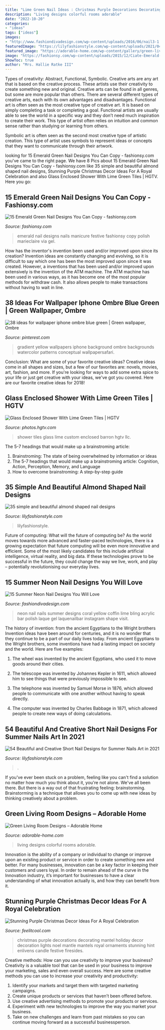 ```yaml
---
title: "Lime Green Nail Ideas : Christmas Purple Decorations Decorating Mantel Holiday Decor Decoration Lights Noel Mantle Mantels Royal Ornaments Stunning Hint Enlivens Candle Festive Firesides"
description: "Living designs colorful rooms adorable"
date: "2022-10-20"
categories:
- "ideas"
tags: ["ideas"]
images:
- "http://www.fashiondivadesign.com/wp-content/uploads/2016/06/nail3-1.jpg"
featuredImage: "https://lilyfashionstyle.com/wp-content/uploads/2021/04/31-5-768x1152.jpg"
featured_image: "https://adorable-home.com/wp-content/gallery/green-living-room-designs/green-living-room-designs-12.jpg"
image: "https://fashionsy.com/wp-content/uploads/2015/12/Ciate-Emerald-Mani-630x944.jpg"
ShowToc: true
author: "Mrs. Hallie Ratke III"
---
```



Types of creativity: Abstract, Functional, Symbolic.
Creative arts are any art that is based on the creative process. These artists use their creativity to create something new and original. Creative arts can be found in all genres, but some are more popular than others. There are several different types of creative arts, each with its own advantages and disadvantages.
Functional art is often seen as the most creative type of creative art. It is based on simply completing a task or completing a goal. Functional artists are usually able to see the world in a specific way and they don’t need much inspiration to create their work. This type of artist often relies on intuition and common sense rather than studying or learning from others.

 Symbolic art is often seen as the second most creative type of artistic creation. This type of artist uses symbols to represent ideas or concepts that they want to communicate through their artwork.

	

		
looking for 15 Emerald Green Nail Designs You Can Copy - fashionsy.com you've came to the right page. We have 8 Pics about 15 Emerald Green Nail Designs You Can Copy - fashionsy.com like 35 simple and beautiful almond shaped nail designs, Stunning Purple Christmas Decor Ideas For A Royal Celebration and also Glass Enclosed Shower With Lime Green Tiles | HGTV. Here you go:
		
    
## 15 Emerald Green Nail Designs You Can Copy - Fashionsy.com

<img loading=lazy src="https://fashionsy.com/wp-content/uploads/2015/12/Ciate-Emerald-Mani-630x944.jpg" onerror="this.onerror=null;this.src='https://tse3.mm.bing.net/th?id=OIP.Np_yujMhXny-lq4u9l_lvgHaLG&amp;pid=15.1';" alt="15 Emerald Green Nail Designs You Can Copy - fashionsy.com">

_Source: fashionsy.com_

>emerald nail designs nails manicure festive fashionsy copy polish marieclaire via gel. 

	

How has the inventor's invention been used and/or improved upon since its creation?
Invention ideas are constantly changing and evolving, so it is difficult to say which one has been the most improved upon since it was created. However, a inventions that has been used and/or improved upon extensively is the invention of the ATM machine. The ATM machine has been used in various ways, as it has become one of the most popular methods for withdraw cash. It also allows people to make transactions without having to wait in line.

    
## 38 Ideas For Wallpaper Iphone Ombre Blue Green | Green Wallpaper, Ombre

<img loading=lazy src="https://i.pinimg.com/736x/74/c7/f1/74c7f1c373bbf1ab0b3a797fe1e32de3.jpg" onerror="this.onerror=null;this.src='https://tse2.mm.bing.net/th?id=OIP.lDw6RMOOvnlh8214FcIzoAAAAA&amp;pid=15.1';" alt="38 ideas for wallpaper iphone ombre blue green | Green wallpaper, Ombre">

_Source: pinterest.com_

>gradient yellow wallpapers iphone background ombre backgrounds watercolor patterns conceptual wallpapersafari. 

	

Conclusion: What are some of your favorite creative ideas?
Creative ideas come in all shapes and sizes, but a few of our favorites are: novels, movies, art, fashion, and more. If you're looking for ways to add some extra spice to your life or just get creative with your ideas, we've got you covered. Here are our favorite creative ideas for 2018!

    
## Glass Enclosed Shower With Lime Green Tiles | HGTV

<img loading=lazy src="https://hgtvhome.sndimg.com/content/dam/images/hgtv/fullset/2016/4/14/0/Barron-Custom-Design_Canyon-Lookout_6.jpg.rend.hgtvcom.966.1449.suffix/1460660958129.jpeg" onerror="this.onerror=null;this.src='https://tse4.mm.bing.net/th?id=OIP.dE5WrfR4Qdj3CAYb2UK56gHaLG&amp;pid=15.1';" alt="Glass Enclosed Shower With Lime Green Tiles | HGTV">

_Source: photos.hgtv.com_

>shower tiles glass lime custom enclosed barron hgtv llc. 

	

The 5-7 headings that would make up a brainstroming article:
1. Brainstroming: The state of being overwhelmed by information or ideas
2. The 5-7 headings that would make up a brainstroming article: Cognition, Action, Perception, Memory, and Language
3. How to overcome brainstroming: A step-by-step guide

    
## 35 Simple And Beautiful Almond Shaped Nail Designs

<img loading=lazy src="https://lilyfashionstyle.com/wp-content/uploads/2021/04/31-5-768x1152.jpg" onerror="this.onerror=null;this.src='https://tse2.mm.bing.net/th?id=OIP.z0zP5cK2UUflcOSa590GmQHaLH&amp;pid=15.1';" alt="35 simple and beautiful almond shaped nail designs">

_Source: lilyfashionstyle.com_

>lilyfashionstyle. 

	

Future of computing: What will the future of computing be?
As the world moves towards more advanced and faster-paced technologies, there is a growing expectation that future computing will be even more innovative and efficient. Some of the most likely candidates for this include artificial intelligence, virtual reality, and big data. If these technologies prove to be successful in the future, they could change the way we live, work, and play – potentially revolutionising our everyday lives.

    
## 15 Summer Neon Nail Designs You Will Love

<img loading=lazy src="http://www.fashiondivadesign.com/wp-content/uploads/2016/06/nail3-1.jpg" onerror="this.onerror=null;this.src='https://tse1.mm.bing.net/th?id=OIP.KN5ExWBwL8i82iOtsSxjxgHaHa&amp;pid=15.1';" alt="15 Summer Neon Nail Designs You Will Love">

_Source: fashiondivadesign.com_

>neon nail nails summer designs coral yellow coffin lime bling acrylic bar polish laque gel laquenailbar instagram shape visit. 

	

The history of invention: from the ancient Egyptians to the Wright brothers
Invention ideas have been around for centuries, and it is no wonder that they continue to be a part of our daily lives today. From ancient Egyptians to the Wright brothers, some inventions have had a lasting impact on society and the world. Here are five examples:
1) The wheel was invented by the ancient Egyptians, who used it to move goods around their cities.

2) The telescope was invented by Johannes Kepler in 1611, which allowed him to see things that were previously impossible to see.

3) The telephone was invented by Samuel Morse in 1876, which allowed people to communicate with one another without having to speak directly.

4) The computer was invented by Charles Babbage in 1871, which allowed people to create new ways of doing calculations.

    
## 54 Beautiful And Creative Short Nail Designs For Summer Nails Art In 2021

<img loading=lazy src="https://lilyfashionstyle.com/wp-content/uploads/2021/06/3-3.jpg" onerror="this.onerror=null;this.src='https://tse3.mm.bing.net/th?id=OIP.q9sr89kjrKtT2pfaX-wUdQHaLH&amp;pid=15.1';" alt="54 Beautiful and Creative Short Nail Designs for Summer Nails Art in 2021">

_Source: lilyfashionstyle.com_

>. 

	

If you've ever been stuck on a problem, feeling like you can't find a solution no matter how much you think about it, you're not alone. We've all been there. But there is a way out of that frustrating feeling: brainstorming. Brainstorming is a technique that allows you to come up with new ideas by thinking creatively about a problem.

    
## Green Living Room Designs – Adorable Home

<img loading=lazy src="https://adorable-home.com/wp-content/gallery/green-living-room-designs/green-living-room-designs-12.jpg" onerror="this.onerror=null;this.src='https://tse3.mm.bing.net/th?id=OIP.CV4Zmb184AaU4BKzGeZ0vgHaJ3&amp;pid=15.1';" alt="Green Living Room Designs – Adorable Home">

_Source: adorable-home.com_

>living designs colorful rooms adorable. 

	

Innovation is the ability of a company or individual to change or improve upon an existing product or service in order to create something new and better. For many businesses, innovation can be a key factor in keeping their customers and users loyal. In order to remain ahead of the curve in the Innovation industry, it’s important for businesses to have a clear understanding of what innovation actually is, and how they can benefit from it.

    
## Stunning Purple Christmas Decor Ideas For A Royal Celebration

<img loading=lazy src="http://feelitcool.com/wp-content/uploads/2015/11/brilliant-purple-decoration.jpg" onerror="this.onerror=null;this.src='https://tse1.mm.bing.net/th?id=OIP.sL1egXR3BYJ3AtgQPA2xDQHaKQ&amp;pid=15.1';" alt="Stunning Purple Christmas Decor Ideas For A Royal Celebration">

_Source: feelitcool.com_

>christmas purple decorations decorating mantel holiday decor decoration lights noel mantle mantels royal ornaments stunning hint enlivens candle festive firesides. 

	

Creative methods: How can you use creativity to improve your business?
Creativity is a valuable tool that can be used in your business to improve your marketing, sales and even overall success. Here are some creative methods you can use to increase your creativity and productivity: 
1. Identify your markets and target them with targeted marketing campaigns.
2. Create unique products or services that haven’t been offered before.
3. Use creative advertising methods to promote your products or services. 
4. Experiment with new technologies to improve the way you market your business. 
5. Take on new challenges and learn from past mistakes so you can continue moving forward as a successful businessperson.

